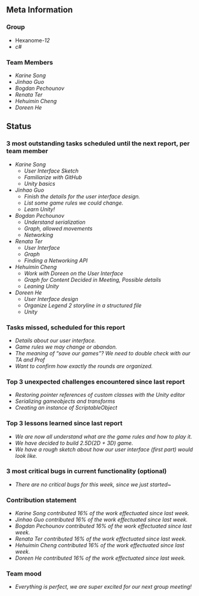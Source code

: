 ## Meta Information
### Group

 * Hexanome-*12*
 * *c#*

### Team Members

 * *Karine Song*
 * *Jinhao Guo*
 * *Bogdan Pechounov*
 * *Renata Ter*
 * *Hehuimin Cheng*
 * *Doreen He*

## Status

### 3 most outstanding tasks scheduled until the next report, per team member

 * *Karine Song*
   * *User Interface Sketch*
   * *Familiarize with GitHub*
   * *Unity basics*
 * *Jinhao Guo*
   * *Finish the details for the user interface design.*
   * *List some game rules we could change.*
   * *Learn Unity!*
 * *Bogdan Pechounov*
   * *Understand serialization*
   * *Graph, allowed movements*
   * *Networking*
 * *Renata Ter*
   * *User Interface* 
   * *Graph*
   * *Finding a Networking API*
 * *Hehuimin Cheng*
   * *Work with Doreen on the User Interface* 
   * *Graph for Content Decided in Meeting, Possible details*
   * *Leaning Unity*
 * *Doreen He*
   * *User Interface design*
   * *Organize Legend 2 storyline in a structured file*
   * *Unity*

### Tasks missed, scheduled for this report

 * *Details about our user interface.*
 * *Game rules we may change or abandon.*
 * *The meaning of “save our games”? We need to double check with our TA and Prof*
 * *Want to confirm how exactly the rounds are organized.*

### Top 3 unexpected challenges encountered since last report

 * *Restoring pointer references of custom classes with the Unity editor*
 * *Serializing gameobjects and transforms*
 * *Creating an instance of ScriptableObject*

### Top 3 lessons learned since last report

 * *We are now all understand what are the game rules and how to play it.*
 * *We have decided to build 2.5D(2D + 3D) game.*
 * *We have a rough sketch about how our user interface (first part) would look like.*

### 3 most critical bugs in current functionality (optional)

 * *There are no critical bugs for this week, since we just started~*

### Contribution statement

 * *Karine Song contributed 16% of the work effectuated since last week.*
 * *Jinhao Guo contributed 16% of the work effectuated since last week.*
 * *Bogdan Pechounov contributed 16% of the work effectuated since last week.*
 * *Renata Ter contributed 16% of the work effectuated since last week.*
 * *Hehuimin Cheng contributed 16% of the work effectuated since last week.*
 * *Doreen He contributed 16% of the work effectuated since last week.*

### Team mood

 * *Everything is perfect, we are super excited for our next group meeting!*

